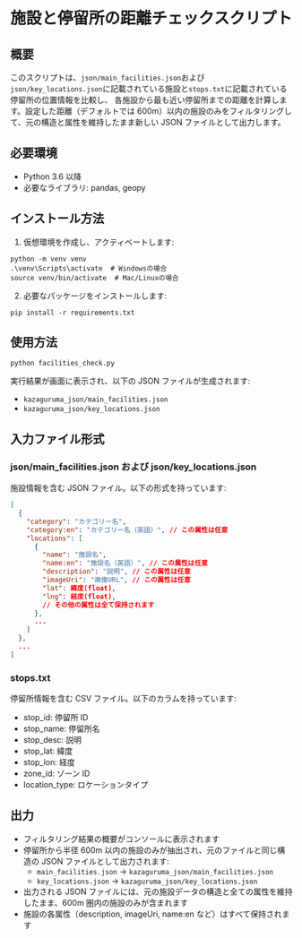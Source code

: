 # 施設と停留所の距離チェックスクリプト

## 概要

このスクリプトは、`json/main_facilities.json`および`json/key_locations.json`に記載されている施設と`stops.txt`に記載されている停留所の位置情報を比較し、
各施設から最も近い停留所までの距離を計算します。設定した距離（デフォルトでは 600m）以内の施設のみをフィルタリングして、元の構造と属性を維持したまま新しい JSON ファイルとして出力します。

## 必要環境

- Python 3.6 以降
- 必要なライブラリ: pandas, geopy

## インストール方法

1. 仮想環境を作成し、アクティベートします:

```
python -m venv venv
.\venv\Scripts\activate  # Windowsの場合
source venv/bin/activate  # Mac/Linuxの場合
```

2. 必要なパッケージをインストールします:

```
pip install -r requirements.txt
```

## 使用方法

```
python facilities_check.py
```

実行結果が画面に表示され、以下の JSON ファイルが生成されます:

- `kazaguruma_json/main_facilities.json`
- `kazaguruma_json/key_locations.json`

## 入力ファイル形式

### json/main_facilities.json および json/key_locations.json

施設情報を含む JSON ファイル。以下の形式を持っています:

```json
[
  {
    "category": "カテゴリー名",
    "category:en": "カテゴリー名（英語）", // この属性は任意
    "locations": [
      {
        "name": "施設名",
        "name:en": "施設名（英語）", // この属性は任意
        "description": "説明", // この属性は任意
        "imageUri": "画像URL", // この属性は任意
        "lat": 緯度(float),
        "lng": 経度(float),
        // その他の属性は全て保持されます
      },
      ...
    ]
  },
  ...
]
```

### stops.txt

停留所情報を含む CSV ファイル。以下のカラムを持っています:

- stop_id: 停留所 ID
- stop_name: 停留所名
- stop_desc: 説明
- stop_lat: 緯度
- stop_lon: 経度
- zone_id: ゾーン ID
- location_type: ロケーションタイプ

## 出力

- フィルタリング結果の概要がコンソールに表示されます
- 停留所から半径 600m 以内の施設のみが抽出され、元のファイルと同じ構造の JSON ファイルとして出力されます:
  - `main_facilities.json` → `kazaguruma_json/main_facilities.json`
  - `key_locations.json` → `kazaguruma_json/key_locations.json`
- 出力される JSON ファイルには、元の施設データの構造と全ての属性を維持したまま、600m 圏内の施設のみが含まれます
- 施設の各属性（description, imageUri, name:en など）はすべて保持されます
